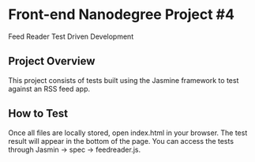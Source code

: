 # Front-end Nanodegree Project #4

Feed Reader Test Driven Development


## Project Overview
This project consists of tests built using the Jasmine framework to test against an RSS feed app.


## How to Test
Once all files are locally stored, open index.html in your browser.
The test result will appear in the bottom of the page.
You can access the tests through Jasmin -> spec -> feedreader.js.





